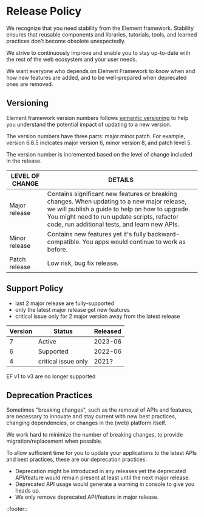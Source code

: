 <!--
type: page
title: Release Policy
location: ./start/release-policy
layout: default
-->

# Release Policy

<!-- todo: too long -->
We recognize that you need stability from the Element framework. Stability ensures that reusable components and libraries, tutorials, tools, and learned practices don't become obsolete unexpectedly.

We strive to continuously improve and enable you to stay up-to-date with the rest of the web ecosystem and your user needs.

We want everyone who depends on Element Framework to know when and how new features are added, and to be well-prepared when deprecated ones are removed.

## Versioning

Element framework version numbers follows [semantic versioning](https://semver.org/) to help you understand the potential impact of updating to a new version.

The version numbers have three parts: major.minor.patch. For example, version 6.8.5 indicates major version 6, minor version 8, and patch level 5.

The version number is incremented based on the level of change included in the release.

LEVEL OF CHANGE|DETAILS
--|--
Major release|Contains significant new features or breaking changes. When updating to a new major release, we will publish a guide to help on how to upgrade. You might need to run update scripts, refactor code, run additional tests, and learn new APIs.
Minor release|Contains new features yet it's fully backward-compatible. You apps would continue to work as before.
Patch release|Low risk, bug fix release.

<!-- ## Supported update paths -->

<!-- ?: it's already available but on SharePoint. just don't mention it here? What are the options? -->

<!-- ## Preview releases -->

<!-- ?: I don't think we want to advertize about this, right? -->

<!-- ## Release frequency -->

<!-- ?: ours is not thar clear so skip this section too? -->

## Support Policy

* last 2 major release are fully-supported
* only the latest major release get new features
* critical issue only for 2 major version away from the latest release

Version|Status|Released
--|--|--
7|Active|2023-06
6|Supported|2022-06
4|critical issue only|2021?

EF v1 to v3 are no longer supported

## Deprecation Practices

Sometimes "breaking changes", such as the removal of APIs and features, are necessary to innovate and stay current with new best practices, changing dependencies, or changes in the (web) platform itself.

We work hard to minimize the number of breaking changes, to provide migration/replacement when possible.

To allow sufficient time for you to update your applications to the latest APIs and best practices, these are our deprecation practices:

* Deprecation might be introduced in any releases yet the deprecated API/feature would remain present at least until the next major release.
* Deprecated API usage would generate a warning in console to give you heads up.
* We only remove deprecated API/feature in major release.

<!-- ## Public API surface -->

<!-- ?: no need? -->

<!-- ## Developer Preview -->

<!-- ?: no plan for this yet? -->

::footer::
